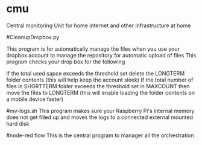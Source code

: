 # cmu
Central monitoring Unit for home internet and other infrastructure at home

#CleanupDropbox.py

This program is for automatically manage the files when you use your dropbox account to manage the repository for automatic upload of files This program checks your drop box for the following

If the total used sapce exceeds the threshold set delete the LONGTERM folder contents (this will help keep the account sleek)
If the total number of files in SHORTTERM folder exceeds the threshold set in MAXCOUNT then move the files to LONGTERM (this will enable loading the folder contents on a mobile device faster)

#mv-logs.sh
This program makes sure your Raspberry Pi's internal memory does not get
filled up and moves the logs to a connected external mounted hard disk

#node-red flow
This is the central program to manager all the orchestration
